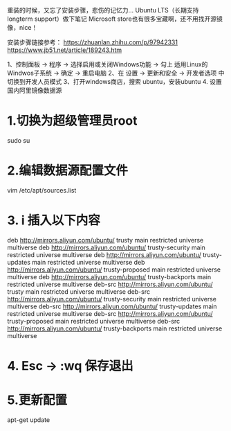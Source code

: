 重装的时候，又忘了安装步骤，悲伤的记忆力...
Ubuntu LTS（长期支持 longterm support）做下笔记
Microsoft store也有很多宝藏啊，还不用找开源镜像，nice！

安装步骤链接参考：
https://zhuanlan.zhihu.com/p/97942331
https://www.jb51.net/article/189243.htm


1、控制面板 -> 程序 -> 选择启用或关闭Windows功能 -> 勾上 适用Linux的Windwos子系统 -> 确定 -> 重启电脑
2、在 设置 -> 更新和安全 -> 开发者选项 中切换到开发人员模式
3、打开windows商店，搜索 ubuntu，安装ubuntu
4. 设置国内阿里镜像数据源

  # 1.切换为超级管理员root
  sudo su 
  # 2.编辑数据源配置文件
  vim /etc/apt/sources.list

  # 3.  i 插入以下内容
  deb http://mirrors.aliyun.com/ubuntu/ trusty main restricted universe multiverse
  deb http://mirrors.aliyun.com/ubuntu/ trusty-security main restricted universe multiverse
  deb http://mirrors.aliyun.com/ubuntu/ trusty-updates main restricted universe multiverse
  deb http://mirrors.aliyun.com/ubuntu/ trusty-proposed main restricted universe multiverse
  deb http://mirrors.aliyun.com/ubuntu/ trusty-backports main restricted universe multiverse
  deb-src http://mirrors.aliyun.com/ubuntu/ trusty main restricted universe multiverse
  deb-src http://mirrors.aliyun.com/ubuntu/ trusty-security main restricted universe multiverse
  deb-src http://mirrors.aliyun.com/ubuntu/ trusty-updates main restricted universe multiverse
  deb-src http://mirrors.aliyun.com/ubuntu/ trusty-proposed main restricted universe multiverse
  deb-src http://mirrors.aliyun.com/ubuntu/ trusty-backports main restricted universe multiverse

  # 4. Esc -> :wq 保存退出

  # 5.更新配置
  apt-get update
  
  
  
  

